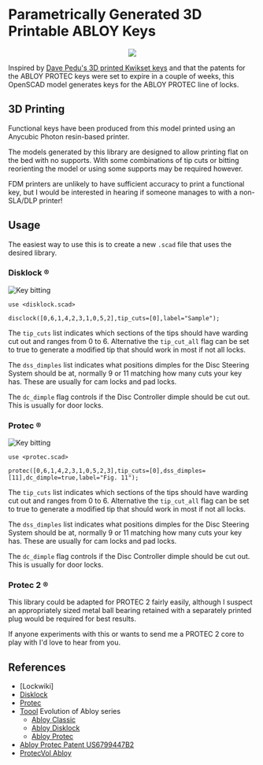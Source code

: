 # Parametrically Generated 3D Printable ABLOY Keys

<p align="center">
   <img src="https://pub.trosa.io/abloy_openscad.png"/><br>
</p>

Inspired by [Dave Pedu's 3D printed Kwikset keys](https://hackaday.io/project/27631-3d-printing-real-world-keys) and
that the patents for the ABLOY PROTEC keys were set to expire in a couple of weeks, this OpenSCAD model generates keys
for the ABLOY PROTEC line of locks.

## 3D Printing

Functional keys have been produced from this model printed using an Anycubic Photon resin-based printer.

The models generated by this library are designed to allow printing flat on the bed with no supports.
With some combinations of tip cuts or bitting reorienting the model or using some supports may be required however.

FDM printers are unlikely to have sufficient accuracy to print a functional key, but I would be interested in hearing
if someone manages to with a non-SLA/DLP printer!

## Usage

The easiest way to use this is to create a new `.scad` file that uses the desired library.

### Disklock ®

![Key bitting](http://lockwiki.com/images/4/4e/Abloy_Disklock_key_bitting.jpg)

```scad
use <disklock.scad>

disclock([0,6,1,4,2,3,1,0,5,2],tip_cuts=[0],label="Sample");
```

The `tip_cuts` list indicates which sections of the tips should have warding cut out and ranges from 0 to 6.
Alternative the `tip_cut_all` flag can be set to true to generate a modified tip that should work in most if not all
locks.

The `dss_dimples` list indicates what positions dimples for the Disc Steering System should be at, normally 9 or 11
matching how many cuts your key has. These are usually for cam locks and pad locks.

The `dc_dimple` flag controls if the Disc Controller dimple should be cut out. This is usually for door locks.

### Protec ®

![Key bitting](http://lockwiki.com/images/0/03/Abloy_Protec_key_bitting.jpg)

```scad
use <protec.scad>

protec([0,6,1,4,2,3,1,0,5,2,3],tip_cuts=[0],dss_dimples=[11],dc_dimple=true,label="Fig. 11");
```

The `tip_cuts` list indicates which sections of the tips should have warding cut out and ranges from 0 to 6.
Alternative the `tip_cut_all` flag can be set to true to generate a modified tip that should work in most if not all
locks.

The `dss_dimples` list indicates what positions dimples for the Disc Steering System should be at, normally 9 or 11
matching how many cuts your key has. These are usually for cam locks and pad locks.

The `dc_dimple` flag controls if the Disc Controller dimple should be cut out. This is usually for door locks.

### Protec 2 ®

This library could be adapted for PROTEC 2 fairly easily, although I suspect an appropriately sized  metal ball bearing
retained with a separately printed plug would be required for best results.

If anyone experiments with this or wants to send me a PROTEC 2 core to play with I'd love to hear from you.

## References

* [Lockwiki]
 * [Disklock](http://lockwiki.com/index.php/Abloy_Disklock)
 * [Protec](http://lockwiki.com/index.php/Abloy_Protec)
* [Toool](https://toool.nl/) Evolution of Abloy series
  * [Abloy Classic](https://toool.nl/images/5/58/Abloy.pdf)
  * [Abloy Disklock](https://toool.nl/images/f/f3/Abloypart2.pdf)
  * [Abloy Protec](https://toool.nl/images/8/8a/Abloypart3.pdf)
* [Abloy Protec Patent US6799447B2](https://patents.google.com/patent/US6799447B2)
* [ProtecVol Abloy](http://protectvol.online.fr/abloy.html)
